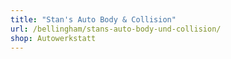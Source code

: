```yaml
---
title: "Stan's Auto Body & Collision"
url: /bellingham/stans-auto-body-und-collision/
shop: Autowerkstatt
---
```

